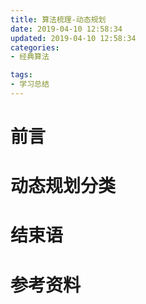 ```yaml
---
title: 算法梳理-动态规划
date: 2019-04-10 12:58:34
updated: 2019-04-10 12:58:34
categories:
- 经典算法

tags:
- 学习总结
---
```

# 前言


<!-- more -->
# 动态规划分类

# 结束语

# 参考资料
